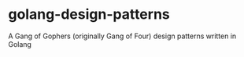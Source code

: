 # golang-design-patterns
A Gang of Gophers (originally Gang of Four) design patterns written in Golang
